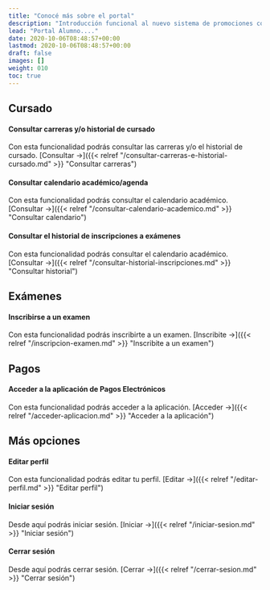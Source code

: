 ```yaml
---
title: "Conocé más sobre el portal"
description: "Introducción funcional al nuevo sistema de promociones comerciales."
lead: "Portal Alumno...."
date: 2020-10-06T08:48:57+00:00
lastmod: 2020-10-06T08:48:57+00:00
draft: false
images: []
weight: 010
toc: true
---
```


## Cursado

#### Consultar carreras y/o historial de cursado

Con esta funcionalidad podrás consultar las carreras y/o el historial de cursado. [Consultar →]({{< relref "/consultar-carreras-e-historial-cursado.md" >}} "Consultar carreras")

#### Consultar calendario académico/agenda

Con esta funcionalidad podrás consultar el calendario académico. [Consultar →]({{< relref "/consultar-calendario-academico.md" >}} "Consultar calendario")

#### Consultar el historial de inscripciones a exámenes

Con esta funcionalidad podrás consultar el calendario académico. [Consultar →]({{< relref "/consultar-historial-inscripciones.md" >}} "Consultar historial")

## Exámenes

#### Inscribirse a un examen

Con esta funcionalidad podrás inscribirte a un examen. [Inscribite →]({{< relref "/inscripcion-examen.md" >}} "Inscribite a un examen")

## Pagos

#### Acceder a la aplicación de Pagos Electrónicos

Con esta funcionalidad podrás acceder a la aplicación. [Acceder →]({{< relref "/acceder-aplicacion.md" >}} "Acceder a la aplicación")

## Más opciones

#### Editar perfil 

Con esta funcionalidad podrás editar tu perfil. [Editar →]({{< relref "/editar-perfil.md" >}} "Editar perfil")

#### Iniciar sesión

Desde aquí podrás iniciar sesión. [Iniciar →]({{< relref "/iniciar-sesion.md" >}} "Iniciar sesión")

#### Cerrar sesión

Desde aquí podrás cerrar sesión. [Cerrar →]({{< relref "/cerrar-sesion.md" >}} "Cerrar sesión")
